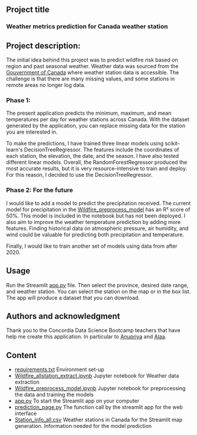 ## Project title
### Weather metrics prediction for Canada weather station

## Project description: 
The initial idea behind this project was to predict wildfire risk based on region and past seasonal weather. 
Weather data was sourced from the [Gouvernment of Canada](https://climate.weather.gc.ca/historical_data/search_historic_data_e.html)  where weather station data is accessible. The challenge is that there are many missing values, and some stations in remote areas no longer log data.

### Phase 1:
The present application predicts the minimum, maximum, and mean temperatures per day for weather stations across Canada. With the dataset generated by the application, you can replace missing data for the station you are interested in.

To make the predictions, I have trained three linear models using scikit-learn's DecisionTreeRegressor. The features include the coordinates of each station, the elevation, the date, and the season. I have also tested different linear models. Overall, the RandomForestRegressor produced the most accurate results, but it is very resource-intensive to train and deploy. For this reason, I decided to use the DecisionTreeRegressor.


### Phase 2: For the future
I would like to add a model to predict the precipitation received. The current model for precipitation in the [Wildfire_preprocess_model](_Wildfire_preprocess_model.ipynb) has an R² score of 50%. This model is included in the notebook but has not been deployed.
I also aim to improve the weather temperature prediction by adding more features. Finding historical data on atmospheric pressure, air humidity, and wind could be valuable for predicting both precipitation and temperature.

Finally, I would like to train another set of models using data from after 2020.

## Usage
Run the Streamlit [app.py](app.py) file. Then select the province, desired date range, and weather station. You can select the station on the map or in the box list. The app will produce a dataset that you can download.

## Authors and acknowledgment
Thank you to the Concordia Data Science Bootcamp teachers that have help me create this application.
In particular to [Anupriya](https://github.com/Anupriya-Sri) and [Alaa](https://github.com/alaa-mohamedahmed).

## Content
- [requirements.txt](requirements.txt)  Environment set-up 
- [Wildfire_allstation_extract.ipynb](Wildfire_allstation_extract.ipynb)  Jupyter notebook for Weather data extraction
- [Wildfire_preprocess_model.ipynb](Wildfire_preprocess_model.ipynb)   Jupyter notebook for preprocessing the data and training the models
- [app.py](app.py)   To start the Streamlit app on your computer
- [prediction_page.py](prediction_page.py)  The function call by the streamlit app for the web interface
- [Station_info_all.csv](Station_info_all.csv)  Weather stations in Canada for the Streamlit map generation. Information needed for the model prediction
